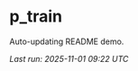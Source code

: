# p_train

Auto-updating README demo.

<!--START_SECTION:status-->
_Last run: 2025-11-01 09:22 UTC_
<!--END_SECTION:status-->



























































































































































































































































































































































































































































































































































































































































































































































































































































































































































































































































































































































































































































































































































































































































































































































































































